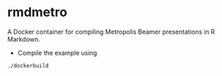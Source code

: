 # rmdmetro
A Docker container for compiling Metropolis Beamer presentations in R Markdown.

* Compile the example using
```
./dockerbuild
```
